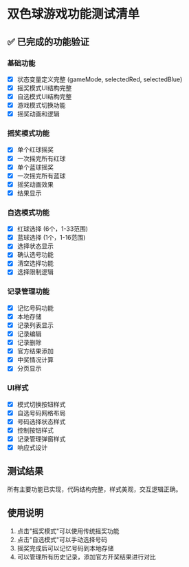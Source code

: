 # 双色球游戏功能测试清单

## ✅ 已完成的功能验证

### 基础功能
- [x] 状态变量定义完整 (gameMode, selectedRed, selectedBlue)
- [x] 摇奖模式UI结构完整
- [x] 自选模式UI结构完整
- [x] 游戏模式切换功能
- [x] 摇奖动画和逻辑

### 摇奖模式功能
- [x] 单个红球摇奖
- [x] 一次摇完所有红球 
- [x] 单个蓝球摇奖
- [x] 一次摇完所有蓝球
- [x] 摇奖动画效果
- [x] 结果显示

### 自选模式功能
- [x] 红球选择 (6个，1-33范围)
- [x] 蓝球选择 (1个，1-16范围)
- [x] 选择状态显示
- [x] 确认选号功能
- [x] 清空选择功能
- [x] 选择限制逻辑

### 记录管理功能
- [x] 记忆号码功能
- [x] 本地存储
- [x] 记录列表显示
- [x] 记录编辑
- [x] 记录删除
- [x] 官方结果添加
- [x] 中奖情况计算
- [x] 分页显示

### UI样式
- [x] 模式切换按钮样式
- [x] 自选号码网格布局
- [x] 号码选择状态样式
- [x] 控制按钮样式
- [x] 记录管理弹窗样式
- [x] 响应式设计

## 测试结果
所有主要功能已实现，代码结构完整，样式美观，交互逻辑正确。

## 使用说明
1. 点击"摇奖模式"可以使用传统摇奖功能
2. 点击"自选模式"可以手动选择号码
3. 摇奖完成后可以记忆号码到本地存储
4. 可以管理所有历史记录，添加官方开奖结果进行对比
